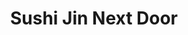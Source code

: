 ---
layout: place
title: "Sushi Jin Next Door"
permalink: /virginia/alexandria/sushi-jin-next-door.html
stateAbbr: VA
stateName: Virginia
cityName: Alexandria
seo:
  name: "Sushi Jin Next Door"
  type: Restaurant
  links: http://www.sushijinnextdoor.com/
description: "Casual eatery serving a menu of traditional Japanese fare that includes sushi and ramen. Sushi Jin Next Door serves delicious sushi in Alexandria, Virginia. Try fresh Japanese dishes for a great dining experience. Available for takeout, delivery, lunch, and dinner."
place_id: ChIJFb0toaizt4kRofBrPnz-dNM
photos:
  - name: >-
      places/ChIJFb0toaizt4kRofBrPnz-dNM/photos/AeeoHcKJzYdfgNlsxINprTdplKkrNDSa9O1viA5Fx_YtfRPWfk98T53upG_18Wam9cErgcE5Vi0Bz9MWSCyuhLZTDE1Q5TbT-Ri8NdN_Ju4JY5mjGLLkTA4HpDDKcpXlUW0D2fDUkuf-EvjEWK-33-Py-5AgzGSxriyhDtLRli2TH2phTfGGgM-WZPMIoz1SasVpKLLK5Yqo7ixC2y0p_d_Nk5pbNJ0dQcnB9FJOEr8xXBGIanOaeNQOunAe1TnXNi7fLh0dJ5D3l9_UJf8hTPHDeXPgjs5LKxh01pSpPMxK2HCwPA
    widthPx: 1080
    heightPx: 1081
    authorAttributions:
      - displayName: Sushi Jin Next Door
        uri: https://maps.google.com/maps/contrib/111324275825530010818
        photoUri: >-
          https://lh3.googleusercontent.com/a-/ALV-UjUVaxOVPZwOWlfR5oxxiQ6isd0MwmR2tSSSj_ZSnkTO9C27YOk=s100-p-k-no-mo
    flagContentUri: >-
      https://www.google.com/local/imagery/report/?cb_client=maps_api_places.places_api&image_key=!1e10!2sAF1QipNkkhI3wVsoUuVE9bsaZWtOaI7gXySa4fAzlVLD&hl=en-US
    googleMapsUri: >-
      https://www.google.com/maps/place//data=!3m4!1e2!3m2!1sAF1QipNkkhI3wVsoUuVE9bsaZWtOaI7gXySa4fAzlVLD!2e10!4m2!3m1!1s0x89b7b3a8a12dbd15:0xd374fe7c3e6bf0a1
  - name: >-
      places/ChIJFb0toaizt4kRofBrPnz-dNM/photos/AeeoHcJ65ER6y1Qcxd9ndP9yHelk3Lkv5ffeqey2pGC6vXL4HobRtgocfeWCmWrvfcsdhkw-9lmZIKCk4Pv54u3rztG1CYxniVrZCyutRFLi2_kuwJSdYdkgEWZ5qP-gXpDnGOOPadqcvmirLlBZgquYqJiYXdIHkWaeJS-bhXJl3FP0mPKOlQz-FjnqyIlND8gM54G-Ssfm-h5wtETpGGIzqwYCgRrGCqXc8OO3f1s-ZcPzha9isc_rE5fZnYZrsY0s5fheVlzYFR8N0evQe--yS678f4W7ZDEXYnlbAre6IZ7cHg
    widthPx: 3000
    heightPx: 4000
    authorAttributions:
      - displayName: Sushi Jin Next Door
        uri: https://maps.google.com/maps/contrib/111324275825530010818
        photoUri: >-
          https://lh3.googleusercontent.com/a-/ALV-UjUVaxOVPZwOWlfR5oxxiQ6isd0MwmR2tSSSj_ZSnkTO9C27YOk=s100-p-k-no-mo
    flagContentUri: >-
      https://www.google.com/local/imagery/report/?cb_client=maps_api_places.places_api&image_key=!1e10!2sAF1QipO2YIRagH9jdx15IHjHpIHRw30kwJj3sKIm_eNh&hl=en-US
    googleMapsUri: >-
      https://www.google.com/maps/place//data=!3m4!1e2!3m2!1sAF1QipO2YIRagH9jdx15IHjHpIHRw30kwJj3sKIm_eNh!2e10!4m2!3m1!1s0x89b7b3a8a12dbd15:0xd374fe7c3e6bf0a1
  - name: >-
      places/ChIJFb0toaizt4kRofBrPnz-dNM/photos/AeeoHcJB_Bf_uSaF5V36SBlwv7GI3QMlu9fhbliFZ2niMy298W_avf9v36AjVxQtUle8FeoNyO2V8bYQl9BDMnVpYuHR92dspU53hAEAOp0uXyUxIpeYYa-2IspsQMThjsmYF9NmPZaF5_lQX5cJUHkfE1QnV-5TKYq5090ESKvbB-gsUiZ8IXIEl49vvyZKrlw3IAfOsXr1bCdmMOEiicYqoI-HzSlrSY0px_T5zHKK1tcxI15kRFIAoUJLLkSV5qGYZm4QSdV14wEpjEnXxl3l7T7Mtpxb89Y7KKNtLvti8apQ_g
    widthPx: 1080
    heightPx: 608
    authorAttributions:
      - displayName: Sushi Jin Next Door
        uri: https://maps.google.com/maps/contrib/111324275825530010818
        photoUri: >-
          https://lh3.googleusercontent.com/a-/ALV-UjUVaxOVPZwOWlfR5oxxiQ6isd0MwmR2tSSSj_ZSnkTO9C27YOk=s100-p-k-no-mo
    flagContentUri: >-
      https://www.google.com/local/imagery/report/?cb_client=maps_api_places.places_api&image_key=!1e10!2sAF1QipOx2VsMG7n1hiawKXAUWOSoNHgG_w63olxGWjGn&hl=en-US
    googleMapsUri: >-
      https://www.google.com/maps/place//data=!3m4!1e2!3m2!1sAF1QipOx2VsMG7n1hiawKXAUWOSoNHgG_w63olxGWjGn!2e10!4m2!3m1!1s0x89b7b3a8a12dbd15:0xd374fe7c3e6bf0a1
  - name: >-
      places/ChIJFb0toaizt4kRofBrPnz-dNM/photos/AeeoHcIu3cK7Tju68OqrxVCovaIjB1D5aJxnBubM8kPnwXeB94wMvuVmPLxyudgYnbcA-FpNoAOIY8HxMbUojWjNuC14PhQZIAHUS9EKcrAvCxVjDVRrPNqAbwJpAgj9aOCFIUsAIMoOV7WEE16Ky9M0tBwATeSJwLgAyT60xSpgz_PsF89qLY0eqxR3fNanTm5J1YEIR8ieSz_eYbzCX9-_cPaCa0mdwebbrYT3XGW3HQ5lgWDOIq6zQozaRBiQ2j_gx82X_TNz0yf-fZFp77CfdYgivx-tP-lXN6UIwRaoSoQWpfggXlTG0sfbQlDPdts9VWS8_6JomaKJD2tVOAXHiDrnGy2_ZhoZ82Rx5bbfgaM-0-AdQrYSKakhxhlw0PS043AZuXn7hC7OKVqURAHoei3YUmXhuAfBu7UpVxi0g2UGZ2QA
    widthPx: 4800
    heightPx: 3600
    authorAttributions:
      - displayName: Vanessa L.
        uri: https://maps.google.com/maps/contrib/100350242704171414552
        photoUri: >-
          https://lh3.googleusercontent.com/a-/ALV-UjXRHLHMgaQzn_c9iXlkkCENGENmmv7oVQJmrn7poRWr6DNjBJ_HuA=s100-p-k-no-mo
    flagContentUri: >-
      https://www.google.com/local/imagery/report/?cb_client=maps_api_places.places_api&image_key=!1e10!2sCIHM0ogKEICAgMCgwYG0mAE&hl=en-US
    googleMapsUri: >-
      https://www.google.com/maps/place//data=!3m4!1e2!3m2!1sCIHM0ogKEICAgMCgwYG0mAE!2e10!4m2!3m1!1s0x89b7b3a8a12dbd15:0xd374fe7c3e6bf0a1
  - name: >-
      places/ChIJFb0toaizt4kRofBrPnz-dNM/photos/AeeoHcIhNNlUcj_CBFXHSkGjBqwau5FzhLQ1_fAdnwHQ-9itJiAteJEmLOS-z_VMUsVnN7NfG5GzinpKPiI0fudM084exAyRIVuDlP7raVGUZZiQLcRJxDIcNsEp9mXTKrroZSBCMd2nmBfiD3rdIhZmhWmIKiZpCr93ChPdU8d4G4AiL-WvyCTGnZBrtRWlX48bOwRnv_rLmi4xHmj5Qu-1QW0r0rpgfsDJVuvDKrX7cPF_OVDpHpOD7SRnY0YOiWn6RkMJtFzMhq2SsfxkOUH7udpJS1hKsBRXA7l9kqd_Z7xoc0nICGGPnBEOFRe3kOpwOUzqBxYb-nqFnx_63h86UDFA2nA9UYE7jpa559bKdeasCCvXjieKk_WkLGvWn96vMXEVUI25C-yZCnQuT-9RU2eKAuh_fiB52LvN7Zmfa4WpY8k
    widthPx: 4032
    heightPx: 2268
    authorAttributions:
      - displayName: Joe Francis
        uri: https://maps.google.com/maps/contrib/118104896418540495885
        photoUri: >-
          https://lh3.googleusercontent.com/a-/ALV-UjXqLzJsABHWgeYNytjv1hjTl9zjft9qOWFeOi35r1aLmdeu24KCNw=s100-p-k-no-mo
    flagContentUri: >-
      https://www.google.com/local/imagery/report/?cb_client=maps_api_places.places_api&image_key=!1e10!2sCIHM0ogKEICAgIDL8PyYggE&hl=en-US
    googleMapsUri: >-
      https://www.google.com/maps/place//data=!3m4!1e2!3m2!1sCIHM0ogKEICAgIDL8PyYggE!2e10!4m2!3m1!1s0x89b7b3a8a12dbd15:0xd374fe7c3e6bf0a1
  - name: >-
      places/ChIJFb0toaizt4kRofBrPnz-dNM/photos/AeeoHcIqdSH4nDp7VtUV1hriynjCX0H4ro7_o78_haGPSzY3cTm37OVIK0rp8L_mf_Ym_1DN2DKzfU-jar6kzc_Npb68o271o6bes2_tnFMaRjH9qArU1MiNLqKIburOQNltDAd3v_0O4hus8OXI_aPIDmlGzDDmLmRCx85RGHOxW-xrdGfwjW48aCkwrd2admi6PBBBrRD24zURBoDDsK18-5A6YEZsY_x1qwconV3xvHpj9JxCdypIBgE0B5It96qVmgMCgtgXyqa4hF10-ZaT8j9uo82Wktn30yKdVv4porlGnrr3mZF5_kPjDshi9f2LAZn3_b0x8ma4JEOqbfDLNyL0zx0z_QywPL69kEYpTNTtfvFrn5rs2fjowhHyx-E2wjgUg9IijcQ8niYvzHlzbDOLnIsTokqkBU2_9CfVpU8JxLDe
    widthPx: 4080
    heightPx: 3072
    authorAttributions:
      - displayName: Aztecmami217
        uri: https://maps.google.com/maps/contrib/102309985007913373362
        photoUri: >-
          https://lh3.googleusercontent.com/a-/ALV-UjUDO9EuyJM5DKBMMiP0f9rB0OFAGYbUjMrHnCLvQ5D0W-tSSuNoZQ=s100-p-k-no-mo
    flagContentUri: >-
      https://www.google.com/local/imagery/report/?cb_client=maps_api_places.places_api&image_key=!1e10!2sCIHM0ogKEICAgIC79dPrkwE&hl=en-US
    googleMapsUri: >-
      https://www.google.com/maps/place//data=!3m4!1e2!3m2!1sCIHM0ogKEICAgIC79dPrkwE!2e10!4m2!3m1!1s0x89b7b3a8a12dbd15:0xd374fe7c3e6bf0a1
  - name: >-
      places/ChIJFb0toaizt4kRofBrPnz-dNM/photos/AeeoHcJvsAH9_S6b6fMAgEaqs13AmgrAqOeMddG7NQY-7sTCNhB1O54jTu_TfESx-ptfJPSjSAfrrsIiI0_Xg9t0ncDVJX4nbXiFgKElTGzsvJr-G6ideYHbb40SrJUwFEJ_GpqVkCa0I5lK4hPtsFUeGLMju_FZpa_w_Zz0jWKwvIdmYp_gr9e4ixlFtF7ie1ujxGxYF4ywjRKuyds3QjsM_d6_uKvMLMffT7uT6__6xPihqcvvBGCTnhr-8r4F9DHJkN8BBCTlYoU0OEVLNTspJn9WpWX3aIGXErxMY8kWKXXeHcrC4oe7STfF_i4eIJNzatsKvIDfE9gyEFDdm9FMCbP3q_SGPSvdhl5AEhX1xt-BlL8RXRkQEo6WjiILKopT2TkYITjxIZ3881Hy4tH4w6dya8ls_G2lSHJRX3Lq_M4dsg
    widthPx: 3024
    heightPx: 4032
    authorAttributions:
      - displayName: June Yang
        uri: https://maps.google.com/maps/contrib/114907847530695161683
        photoUri: >-
          https://lh3.googleusercontent.com/a/ACg8ocJ-zF3KERVhD_WfJCo6V1bQuJKMr-9shsCw-O6wL2Afpl3aHw=s100-p-k-no-mo
    flagContentUri: >-
      https://www.google.com/local/imagery/report/?cb_client=maps_api_places.places_api&image_key=!1e10!2sCIHM0ogKEICAgICDw57obA&hl=en-US
    googleMapsUri: >-
      https://www.google.com/maps/place//data=!3m4!1e2!3m2!1sCIHM0ogKEICAgICDw57obA!2e10!4m2!3m1!1s0x89b7b3a8a12dbd15:0xd374fe7c3e6bf0a1
  - name: >-
      places/ChIJFb0toaizt4kRofBrPnz-dNM/photos/AeeoHcKTLw8gQ9mf8E7UyINnjegGXIZhWyxPZ3YlCTkD3MNxTY_lbVjcL9IalLarLLW8FIBk7_qiyq8Uq-UVOyOmB51CpzFXrwFPdg8ZU9k9ckxXL53xUFWAdhZlxjmX9j19PL4t9ZOoD5azLKpet5IfxI6s2iqUdWeWdOWsw9D1Z07xOsqZWm2UKKMuOfM0z7GJjpG-2LMTLOvKNWq-UENpSBSa5-N5Dt-PrRSYoM0TIm6KN2DbrY8LBXt3exhGQOamT7VgoSj2-TgbuLpv6ZSkVjWWkiNDyVOkjZvYMoct3OF1doPLRYmz-PtuIEMeBDtojh2eoUTLgafzEd0ed09Fv6-wMtAwN9ZRjHXThk_lE-0oNDgtesdW-UEKALqPoTr8u8AU0X24cPqf6Bw8nz0efQlqGrgiGNl91FtTRX8r6VJPNF0
    widthPx: 3072
    heightPx: 4080
    authorAttributions:
      - displayName: Aztecmami217
        uri: https://maps.google.com/maps/contrib/102309985007913373362
        photoUri: >-
          https://lh3.googleusercontent.com/a-/ALV-UjUDO9EuyJM5DKBMMiP0f9rB0OFAGYbUjMrHnCLvQ5D0W-tSSuNoZQ=s100-p-k-no-mo
    flagContentUri: >-
      https://www.google.com/local/imagery/report/?cb_client=maps_api_places.places_api&image_key=!1e10!2sCIHM0ogKEICAgIC79dPriwE&hl=en-US
    googleMapsUri: >-
      https://www.google.com/maps/place//data=!3m4!1e2!3m2!1sCIHM0ogKEICAgIC79dPriwE!2e10!4m2!3m1!1s0x89b7b3a8a12dbd15:0xd374fe7c3e6bf0a1
  - name: >-
      places/ChIJFb0toaizt4kRofBrPnz-dNM/photos/AeeoHcJX1NAF-c94qxI15ibkoWxNI6HNtFbiAXI9Iz8aMFFV8Z601_wrJGprHx8Z_kByrhw_TcYnmxbF1VeUct6O5ln4pj1r9zD4Xl_2ZfWoU_XZMfjbdQOBskCOoMXp7t4bbta8fWwi5vQRwTyO2gWVo5wCbnTLGjDyoyFYTMFRuFJjWXHp7CQXS9M5Y1t4xpSiFbMufcXTQzr7zbNh4bIGS4pACV1pH0e8L8f0Y7OpoUjG_EgQG0unJK6UsBaGfFKPM4Q73BRDdSPCivxS4kTD13p0vzS_glo9bXtGGLCKwSawDuXExZGxPitsdH7JJEHyqts7kcMUSr722CZVS7g4wdmM3hDPZRLJ8RyspRI-WD61gQjGjTKOWPoUnvAhZ2t9G_AfuZiuAQU3KHTbXM8Wfxee2wBrVsL4FdqXhqarhArznPYA
    widthPx: 4000
    heightPx: 3000
    authorAttributions:
      - displayName: Natalie G.F.
        uri: https://maps.google.com/maps/contrib/108188255095758250997
        photoUri: >-
          https://lh3.googleusercontent.com/a-/ALV-UjWRER7RC_aCUSu2WOYQqmupRMrY1YYVSYA6hkcJX07JTqVqPAXd0g=s100-p-k-no-mo
    flagContentUri: >-
      https://www.google.com/local/imagery/report/?cb_client=maps_api_places.places_api&image_key=!1e10!2sCIHM0ogKEICAgIC-y72EjgE&hl=en-US
    googleMapsUri: >-
      https://www.google.com/maps/place//data=!3m4!1e2!3m2!1sCIHM0ogKEICAgIC-y72EjgE!2e10!4m2!3m1!1s0x89b7b3a8a12dbd15:0xd374fe7c3e6bf0a1
  - name: >-
      places/ChIJFb0toaizt4kRofBrPnz-dNM/photos/AeeoHcJDGiSrOtYc3MzA-RMWsL6rIY3lEYJo6P_YwiOJZIfvTd-ldBzZfp1t-rmVT_woTyXbT6CwuUURkeCCE65Iu6CPBIRzQnQSffOa1dh_ThpNdT6RFwcyrJ9xgxbKdqAD5Hv5_PYuXz9YUoiKnixtYP1SDC12RIiJWCrIMLqy9YyNS0gyCRCN0RIGIDJOe5kexC9KccTHDcnP9xEeM8qajsEWA7z5BWTKTyF1sT8ParLvaLOYOSuJ5z0G6Le4663sVF7iHP6TUAUMTDFDppqlmFuY3dSpSqBMd2PgeKzgUxC-bMyvwSi_TSrhR2usAE7tV-xG3s-AlKyvqgMzeQkJUVyCuaQ_AwFRY-ruGkIaWRbqBqLvbiNI_5O6-7dvMnbgUc2G90L1MJR3Yz6aFL1sgwsFTs2_J-BvH2w59Gi3raFGuko
    widthPx: 1536
    heightPx: 2048
    authorAttributions:
      - displayName: Molly Rubi
        uri: https://maps.google.com/maps/contrib/107322018113618888757
        photoUri: >-
          https://lh3.googleusercontent.com/a-/ALV-UjUIoJBuok5xuxZvWVNs9_bctLIDu2N4D3pK-quRKWabOA57uRtU=s100-p-k-no-mo
    flagContentUri: >-
      https://www.google.com/local/imagery/report/?cb_client=maps_api_places.places_api&image_key=!1e10!2sCIHM0ogKEICAgICRrcngiQE&hl=en-US
    googleMapsUri: >-
      https://www.google.com/maps/place//data=!3m4!1e2!3m2!1sCIHM0ogKEICAgICRrcngiQE!2e10!4m2!3m1!1s0x89b7b3a8a12dbd15:0xd374fe7c3e6bf0a1
address: '3470 Berkeley St #303, Alexandria, VA 22302, USA'
street: '3470 Berkeley St #303'
city: Alexandria
state: VA
zip: '22302'
country: USA
neighborhood: Alexandria West
latitude: '38.841158'
longitude: '-77.107428'
accessibility_options:
  wheelchairAccessibleParking: true
  wheelchairAccessibleEntrance: true
  wheelchairAccessibleRestroom: true
  wheelchairAccessibleSeating: true
business_status: OPERATIONAL
name: Sushi Jin Next Door
google_maps_links:
  directionsUri: >-
    https://www.google.com/maps/dir//''/data=!4m7!4m6!1m1!4e2!1m2!1m1!1s0x89b7b3a8a12dbd15:0xd374fe7c3e6bf0a1!3e0
  placeUri: https://maps.google.com/?cid=15237083248877891745
  writeAReviewUri: >-
    https://www.google.com/maps/place//data=!4m3!3m2!1s0x89b7b3a8a12dbd15:0xd374fe7c3e6bf0a1!12e1
  reviewsUri: >-
    https://www.google.com/maps/place//data=!4m4!3m3!1s0x89b7b3a8a12dbd15:0xd374fe7c3e6bf0a1!9m1!1b1
  photosUri: >-
    https://www.google.com/maps/place//data=!4m3!3m2!1s0x89b7b3a8a12dbd15:0xd374fe7c3e6bf0a1!10e5
primary_type: Sushi Restaurant
opening_hours:
  regular: null
  current: null
secondary_opening_hours:
  regular:
    weekdayDescriptions: null
    type: null
  current:
    weekdayDescriptions: null
    type: null
phone: (571) 431-7286
price_level: null
price_range: $20 &ndash; $30
rating: '4.4'
rating_count: 0
website: http://www.sushijinnextdoor.com/
reviews:
  - name: >-
      places/ChIJFb0toaizt4kRofBrPnz-dNM/reviews/ChdDSUhNMG9nS0VJQ0FnTUNJaWUybTdBRRAB
    relativePublishTimeDescription: a week ago
    rating: 5
    text:
      text: >-
        I was visiting the area and it was convenient place, so we stopped by.
        From the moment I walked in, I was greeted with warm smiles and
        exceptional hospitality.


        The sushi itself was nothing short of amazing. The fish was incredibly
        fresh, and the combination of textures and flavors in each dish was
        perfectly balanced. The specialty rolls, in particular, were a standout
        – creative, beautiful to look at. I didn’t know it was gonna come with
        great representation.


        What truly made the experience memorable. The staff were friendly,
        attentive, and knowledgeable. They took the time to explain the menu,
        offer recommendations, and check in on us throughout the meal, ensuring
        we had everything we needed. It is definitely worth a visit.


        They have the parking garage inside a building and if not sure, please
        call them.
      languageCode: en
    originalText:
      text: >-
        I was visiting the area and it was convenient place, so we stopped by.
        From the moment I walked in, I was greeted with warm smiles and
        exceptional hospitality.


        The sushi itself was nothing short of amazing. The fish was incredibly
        fresh, and the combination of textures and flavors in each dish was
        perfectly balanced. The specialty rolls, in particular, were a standout
        – creative, beautiful to look at. I didn’t know it was gonna come with
        great representation.


        What truly made the experience memorable. The staff were friendly,
        attentive, and knowledgeable. They took the time to explain the menu,
        offer recommendations, and check in on us throughout the meal, ensuring
        we had everything we needed. It is definitely worth a visit.


        They have the parking garage inside a building and if not sure, please
        call them.
      languageCode: en
    authorAttribution:
      displayName: Lilac M.
      uri: https://www.google.com/maps/contrib/101277637239959333572/reviews
      photoUri: >-
        https://lh3.googleusercontent.com/a-/ALV-UjUiqNgEEQ7hYNjy0AyNGVuMCE21NOWJzRs9dfo6xgFLCIcWKIOb=s128-c0x00000000-cc-rp-mo-ba5
    publishTime: '2025-04-03T01:43:32.816672Z'
    flagContentUri: >-
      https://www.google.com/local/review/rap/report?postId=ChdDSUhNMG9nS0VJQ0FnTUNJaWUybTdBRRAB&d=17924085&t=1
    googleMapsUri: >-
      https://www.google.com/maps/reviews/data=!4m6!14m5!1m4!2m3!1sChdDSUhNMG9nS0VJQ0FnTUNJaWUybTdBRRAB!2m1!1s0x89b7b3a8a12dbd15:0xd374fe7c3e6bf0a1
  - name: >-
      places/ChIJFb0toaizt4kRofBrPnz-dNM/reviews/ChZDSUhNMG9nS0VJQ0FnTUNnd1lHMGFBEAE
    relativePublishTimeDescription: a month ago
    rating: 4
    text:
      text: >-
        Small space, no bar, seems more like a fast food atmosphere. I wish the
        hostess told me they’re closing soon so i had more time to make a
        decision; food was good, drinks mediocre for the price, only sake wine
        and beer. Overall good food but wont be back. I need more friendly
        service and a better drink menu for a return visit.
      languageCode: en
    originalText:
      text: >-
        Small space, no bar, seems more like a fast food atmosphere. I wish the
        hostess told me they’re closing soon so i had more time to make a
        decision; food was good, drinks mediocre for the price, only sake wine
        and beer. Overall good food but wont be back. I need more friendly
        service and a better drink menu for a return visit.
      languageCode: en
    authorAttribution:
      displayName: Vanessa L.
      uri: https://www.google.com/maps/contrib/100350242704171414552/reviews
      photoUri: >-
        https://lh3.googleusercontent.com/a-/ALV-UjXRHLHMgaQzn_c9iXlkkCENGENmmv7oVQJmrn7poRWr6DNjBJ_HuA=s128-c0x00000000-cc-rp-mo-ba6
    publishTime: '2025-02-17T22:37:17.085719Z'
    flagContentUri: >-
      https://www.google.com/local/review/rap/report?postId=ChZDSUhNMG9nS0VJQ0FnTUNnd1lHMGFBEAE&d=17924085&t=1
    googleMapsUri: >-
      https://www.google.com/maps/reviews/data=!4m6!14m5!1m4!2m3!1sChZDSUhNMG9nS0VJQ0FnTUNnd1lHMGFBEAE!2m1!1s0x89b7b3a8a12dbd15:0xd374fe7c3e6bf0a1
  - name: >-
      places/ChIJFb0toaizt4kRofBrPnz-dNM/reviews/ChdDSUhNMG9nS0VJQ0FnTURneXFTQm1RRRAB
    relativePublishTimeDescription: a month ago
    rating: 5
    text:
      text: >-
        Sushi Jin is always very delicious and there’s always a welcoming server
        to help. They are very child friendly as well as dietary restrictions
        friendly sushi Jin has been nothing but nice and a beautiful addition to
        the downtown Silver Spring area. my server Jeane was amazing and made
        sure I was taken care of the entire time. Thank you. I will be back.
      languageCode: en
    originalText:
      text: >-
        Sushi Jin is always very delicious and there’s always a welcoming server
        to help. They are very child friendly as well as dietary restrictions
        friendly sushi Jin has been nothing but nice and a beautiful addition to
        the downtown Silver Spring area. my server Jeane was amazing and made
        sure I was taken care of the entire time. Thank you. I will be back.
      languageCode: en
    authorAttribution:
      displayName: Clo
      uri: https://www.google.com/maps/contrib/115962449827144299049/reviews
      photoUri: >-
        https://lh3.googleusercontent.com/a-/ALV-UjX6yX6-7UEimb5fNDuJICyKr66pkaxjbuneNkEGDL_pdlhUVhIo=s128-c0x00000000-cc-rp-mo-ba3
    publishTime: '2025-02-24T00:47:42.484514Z'
    flagContentUri: >-
      https://www.google.com/local/review/rap/report?postId=ChdDSUhNMG9nS0VJQ0FnTURneXFTQm1RRRAB&d=17924085&t=1
    googleMapsUri: >-
      https://www.google.com/maps/reviews/data=!4m6!14m5!1m4!2m3!1sChdDSUhNMG9nS0VJQ0FnTURneXFTQm1RRRAB!2m1!1s0x89b7b3a8a12dbd15:0xd374fe7c3e6bf0a1
  - name: >-
      places/ChIJFb0toaizt4kRofBrPnz-dNM/reviews/ChZDSUhNMG9nS0VJQ0FnSUNYaVllbFRBEAE
    relativePublishTimeDescription: 5 months ago
    rating: 5
    text:
      text: >-
        It all started when my best friend and I individually drove past Sushi
        Jin and somehow both said “hey we should try that Sushi place on the
        corner!”. Well we tried it out one night, and the rest was history. In
        the time she lived in Arlington, we ate at, or ordered Sushi Jin at
        least once a week. The restaurant is comfortable and modern, and the
        staff are so friendly and welcoming. Every time is just as good as the
        last. The extensive and creative vegetarian options are so delicious and
        delightful. A true testimony to how sushi can still be just as unique
        and satisfying- yet plant based. I find this to be a rare quality in
        sushi offerings elsewhere. They are all amazing choices, but the fried
        avocado roll is my favorite item on the menu. The spicy Mayo is always
        just right. The grilled edamame is incredible. They know what they’re
        doing. Eventually my best friend moved away, so I don’t find myself
        going there as often without her but she will frequently text me about
        how much she misses it too. It will forever be a very special place to
        me. Sushi Jin is hands down the best sushi. Love you guys.
      languageCode: en
    originalText:
      text: >-
        It all started when my best friend and I individually drove past Sushi
        Jin and somehow both said “hey we should try that Sushi place on the
        corner!”. Well we tried it out one night, and the rest was history. In
        the time she lived in Arlington, we ate at, or ordered Sushi Jin at
        least once a week. The restaurant is comfortable and modern, and the
        staff are so friendly and welcoming. Every time is just as good as the
        last. The extensive and creative vegetarian options are so delicious and
        delightful. A true testimony to how sushi can still be just as unique
        and satisfying- yet plant based. I find this to be a rare quality in
        sushi offerings elsewhere. They are all amazing choices, but the fried
        avocado roll is my favorite item on the menu. The spicy Mayo is always
        just right. The grilled edamame is incredible. They know what they’re
        doing. Eventually my best friend moved away, so I don’t find myself
        going there as often without her but she will frequently text me about
        how much she misses it too. It will forever be a very special place to
        me. Sushi Jin is hands down the best sushi. Love you guys.
      languageCode: en
    authorAttribution:
      displayName: Lily Lee Tracy
      uri: https://www.google.com/maps/contrib/115272024256087952474/reviews
      photoUri: >-
        https://lh3.googleusercontent.com/a-/ALV-UjWzGYwyzr5huKNEIIGW18_Y8dSjqe8V1ppUHs9SFDFwOIcjcaouCA=s128-c0x00000000-cc-rp-mo-ba2
    publishTime: '2024-10-18T00:04:36.157674Z'
    flagContentUri: >-
      https://www.google.com/local/review/rap/report?postId=ChZDSUhNMG9nS0VJQ0FnSUNYaVllbFRBEAE&d=17924085&t=1
    googleMapsUri: >-
      https://www.google.com/maps/reviews/data=!4m6!14m5!1m4!2m3!1sChZDSUhNMG9nS0VJQ0FnSUNYaVllbFRBEAE!2m1!1s0x89b7b3a8a12dbd15:0xd374fe7c3e6bf0a1
  - name: >-
      places/ChIJFb0toaizt4kRofBrPnz-dNM/reviews/ChdDSUhNMG9nS0VJQ0FnSURuMXZYQjN3RRAB
    relativePublishTimeDescription: 6 months ago
    rating: 5
    text:
      text: >-
        I have placed online orders here about 3 or 4 times now, and I'm very
        impressed with the quality and taste of their fish. I have gotten a
        sashimi bowl, sushi rolls, and poké bowl and have been impressed with
        the quality and quantity. A few times I have had to bring part of my
        lunch home because it was more than I could eat. My order has always
        been expertly prepared, the restaurant is clean and well organized, the
        staff is friendly and capable. I will continue to order from Sushi Jin.
      languageCode: en
    originalText:
      text: >-
        I have placed online orders here about 3 or 4 times now, and I'm very
        impressed with the quality and taste of their fish. I have gotten a
        sashimi bowl, sushi rolls, and poké bowl and have been impressed with
        the quality and quantity. A few times I have had to bring part of my
        lunch home because it was more than I could eat. My order has always
        been expertly prepared, the restaurant is clean and well organized, the
        staff is friendly and capable. I will continue to order from Sushi Jin.
      languageCode: en
    authorAttribution:
      displayName: John Knippenberg
      uri: https://www.google.com/maps/contrib/111293832273389954093/reviews
      photoUri: >-
        https://lh3.googleusercontent.com/a-/ALV-UjWBhz4YaBR9u94IB81g5H7gNUzI0DvE8Oww4eRekrgskUByM-VJ=s128-c0x00000000-cc-rp-mo-ba6
    publishTime: '2024-10-05T15:46:06.550152Z'
    flagContentUri: >-
      https://www.google.com/local/review/rap/report?postId=ChdDSUhNMG9nS0VJQ0FnSURuMXZYQjN3RRAB&d=17924085&t=1
    googleMapsUri: >-
      https://www.google.com/maps/reviews/data=!4m6!14m5!1m4!2m3!1sChdDSUhNMG9nS0VJQ0FnSURuMXZYQjN3RRAB!2m1!1s0x89b7b3a8a12dbd15:0xd374fe7c3e6bf0a1
parking_options:
  freeParkingLot: true
  valetParking: false
  freeGarageParking: true
payment_options:
  acceptsCreditCards: true
  acceptsDebitCards: true
  acceptsCashOnly: false
  acceptsNfc: true
allow_dogs: null
curbside_pickup: true
delivery: true
dine_in: true
good_for_children: true
good_for_groups: null
good_for_sports: false
live_music: false
menu_for_children: null
outdoor_seating: true
reservable: true
restroom: true
serves_beer: true
serves_breakfast: null
serves_brunch: null
serves_cocktails: true
serves_coffee: false
serves_dinner: true
serves_dessert: true
serves_lunch: true
serves_vegetarian_food: null
serves_wine: true
takeout: true
update_category: essentials
summary: >-
  Casual eatery serving a menu of traditional Japanese fare that includes sushi
  and ramen.

---